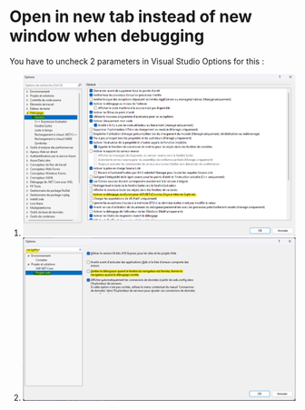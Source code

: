 # Open in new tab instead of new window when debugging

You have to uncheck 2 parameters in Visual Studio Options for this :
1. ![Turn off Javascript debugging](../assets/debug-new-tab-1.png "Uncheck 'Enable JavaScript debugging for ASP.NET (Chrome and IE)'")
2. ![](../assets/debug-new-tab-2.png "Uncheck 'Stop debugger when browser window is closed'")
